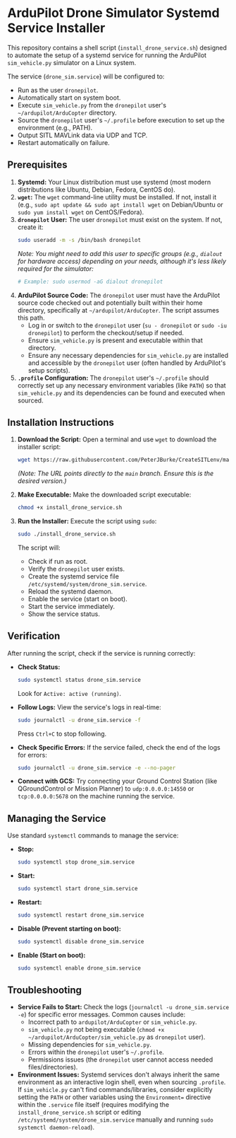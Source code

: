 # ArduPilot Drone Simulator Systemd Service Installer

This repository contains a shell script (`install_drone_service.sh`) designed to automate the setup of a systemd service for running the ArduPilot `sim_vehicle.py` simulator on a Linux system.

The service (`drone_sim.service`) will be configured to:

*   Run as the user `dronepilot`.
*   Automatically start on system boot.
*   Execute `sim_vehicle.py` from the `dronepilot` user's `~/ardupilot/ArduCopter` directory.
*   Source the `dronepilot` user's `~/.profile` before execution to set up the environment (e.g., PATH).
*   Output SITL MAVLink data via UDP and TCP.
*   Restart automatically on failure.

## Prerequisites

1.  **Systemd:** Your Linux distribution must use systemd (most modern distributions like Ubuntu, Debian, Fedora, CentOS do).
2.  **`wget`:** The `wget` command-line utility must be installed. If not, install it (e.g., `sudo apt update && sudo apt install wget` on Debian/Ubuntu or `sudo yum install wget` on CentOS/Fedora).
3.  **`dronepilot` User:** The user `dronepilot` must exist on the system. If not, create it:
    ```bash
    sudo useradd -m -s /bin/bash dronepilot
    ```
    *Note: You might need to add this user to specific groups (e.g., `dialout` for hardware access) depending on your needs, although it's less likely required for the simulator:*
    ```bash
    # Example: sudo usermod -aG dialout dronepilot
    ```
4.  **ArduPilot Source Code:** The `dronepilot` user must have the ArduPilot source code checked out and potentially built within their home directory, specifically at `~/ardupilot/ArduCopter`. The script assumes this path.
    *   Log in or switch to the `dronepilot` user (`su - dronepilot` or `sudo -iu dronepilot`) to perform the checkout/setup if needed.
    *   Ensure `sim_vehicle.py` is present and executable within that directory.
    *   Ensure any necessary dependencies for `sim_vehicle.py` are installed and accessible by the `dronepilot` user (often handled by ArduPilot's setup scripts).
5.  **`.profile` Configuration:** The `dronepilot` user's `~/.profile` should correctly set up any necessary environment variables (like `PATH`) so that `sim_vehicle.py` and its dependencies can be found and executed when sourced.

## Installation Instructions

1.  **Download the Script:** Open a terminal and use `wget` to download the installer script:
    ```bash
    wget https://raw.githubusercontent.com/PeterJBurke/CreateSITLenv/main/install_drone_service.sh
    ```
    *(Note: The URL points directly to the `main` branch. Ensure this is the desired version.)*

2.  **Make Executable:** Make the downloaded script executable:
    ```bash
    chmod +x install_drone_service.sh
    ```
3.  **Run the Installer:** Execute the script using `sudo`:
    ```bash
    sudo ./install_drone_service.sh
    ```
    The script will:
    *   Check if run as root.
    *   Verify the `dronepilot` user exists.
    *   Create the systemd service file `/etc/systemd/system/drone_sim.service`.
    *   Reload the systemd daemon.
    *   Enable the service (start on boot).
    *   Start the service immediately.
    *   Show the service status.

## Verification

After running the script, check if the service is running correctly:

*   **Check Status:**
    ```bash
    sudo systemctl status drone_sim.service
    ```
    Look for `Active: active (running)`.

*   **Follow Logs:** View the service's logs in real-time:
    ```bash
    sudo journalctl -u drone_sim.service -f
    ```
    Press `Ctrl+C` to stop following.

*   **Check Specific Errors:** If the service failed, check the end of the logs for errors:
    ```bash
    sudo journalctl -u drone_sim.service -e --no-pager
    ```

*   **Connect with GCS:** Try connecting your Ground Control Station (like QGroundControl or Mission Planner) to `udp:0.0.0.0:14550` or `tcp:0.0.0.0:5678` on the machine running the service.

## Managing the Service

Use standard `systemctl` commands to manage the service:

*   **Stop:**
    ```bash
    sudo systemctl stop drone_sim.service
    ```
*   **Start:**
    ```bash
    sudo systemctl start drone_sim.service
    ```
*   **Restart:**
    ```bash
    sudo systemctl restart drone_sim.service
    ```
*   **Disable (Prevent starting on boot):**
    ```bash
    sudo systemctl disable drone_sim.service
    ```
*   **Enable (Start on boot):**
    ```bash
    sudo systemctl enable drone_sim.service
    ```

## Troubleshooting

*   **Service Fails to Start:** Check the logs (`journalctl -u drone_sim.service -e`) for specific error messages. Common causes include:
    *   Incorrect path to `ardupilot/ArduCopter` or `sim_vehicle.py`.
    *   `sim_vehicle.py` not being executable (`chmod +x ~/ardupilot/ArduCopter/sim_vehicle.py` as `dronepilot` user).
    *   Missing dependencies for `sim_vehicle.py`.
    *   Errors within the `dronepilot` user's `~/.profile`.
    *   Permissions issues (the `dronepilot` user cannot access needed files/directories).
*   **Environment Issues:** Systemd services don't always inherit the same environment as an interactive login shell, even when sourcing `.profile`. If `sim_vehicle.py` can't find commands/libraries, consider explicitly setting the `PATH` or other variables using the `Environment=` directive within the `.service` file itself (requires modifying the `install_drone_service.sh` script or editing `/etc/systemd/system/drone_sim.service` manually and running `sudo systemctl daemon-reload`).
